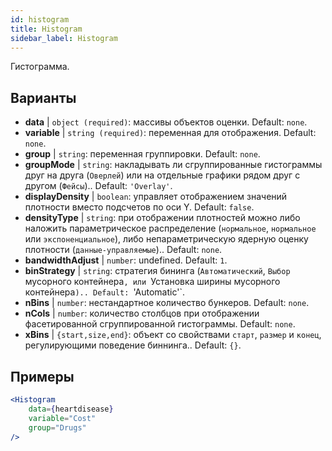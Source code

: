 ```yaml
---
id: histogram
title: Histogram
sidebar_label: Histogram
---
```


Гистограмма.

## Варианты

* __data__ | `object (required)`: массивы объектов оценки. Default: `none`.
* __variable__ | `string (required)`: переменная для отображения. Default: `none`.
* __group__ | `string`: переменная группировки. Default: `none`.
* __groupMode__ | `string`: накладывать ли сгруппированные гистограммы друг на друга (`Оверлей`) или на отдельные графики рядом друг с другом (`Фейсы`).. Default: `'Overlay'`.
* __displayDensity__ | `boolean`: управляет отображением значений плотности вместо подсчетов по оси Y. Default: `false`.
* __densityType__ | `string`: при отображении плотностей можно либо наложить параметрическое распределение (`нормальное`, `нормальное` или `экспоненциальное`), либо непараметрическую ядерную оценку плотности (`данные-управляемые`).. Default: `none`.
* __bandwidthAdjust__ | `number`: undefined. Default: `1`.
* __binStrategy__ | `string`: стратегия бининга (`Автоматический`, `Выбор` мусорного контейнера`, или `Установка ширины мусорного контейнера`).. Default: `'Automatic'`.
* __nBins__ | `number`: нестандартное количество бункеров. Default: `none`.
* __nCols__ | `number`: количество столбцов при отображении фасетированной сгруппированной гистограммы. Default: `none`.
* __xBins__ | `{start,size,end}`: объект со свойствами `старт`, `размер` и `конец`, регулирующими поведение биннинга.. Default: `{}`.


## Примеры

```jsx live
<Histogram 
    data={heartdisease} 
    variable="Cost"
    group="Drugs"
/>
```

